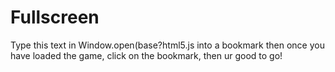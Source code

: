 # Fullscreen
Type this text in Window.open(base?html5.js into a bookmark then once you have loaded the game, click on the bookmark, then ur good to go!
